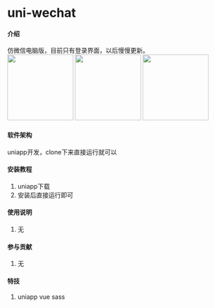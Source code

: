 # uni-wechat

#### 介绍
仿微信电脑版，目前只有登录界面，以后慢慢更新。
<br>
<img width="150" src="https://gitee.com/bfinger/uni-wechat/raw/master/static/images/demo/1.png"/>
<img width="150" src="https://gitee.com/bfinger/uni-wechat/raw/master/static/images/demo/3.png"/>
<img width="150" src="https://gitee.com/bfinger/uni-wechat/raw/master/static/images/demo/2.png"/>

#### 软件架构
uniapp开发，clone下来直接运行就可以

#### 安装教程

1.  uniapp下载
2.  安装后直接运行即可

#### 使用说明

1.  无

#### 参与贡献

1.  无


#### 特技

1.  uniapp vue sass
